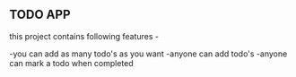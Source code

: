 ## TODO APP
this project contains following features -

-you can add as many todo's as you want
-anyone can add todo's
-anyone can mark a todo when completed